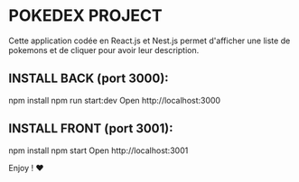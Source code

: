 # POKEDEX PROJECT

Cette application codée en React.js et Nest.js permet d'afficher une liste de pokemons et de cliquer pour avoir leur description. 

## INSTALL BACK (port 3000): 
npm install
npm run start:dev
Open http://localhost:3000

## INSTALL FRONT (port 3001): 
npm install
npm start
Open http://localhost:3001

Enjoy ! :heart: